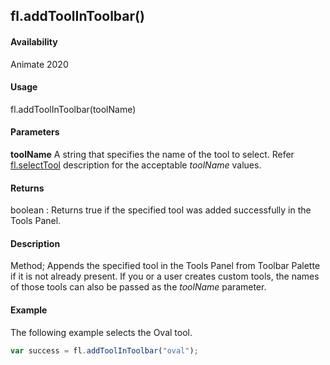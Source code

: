 ## fl.addToolInToolbar()	

#### Availability

Animate 2020

#### Usage

fl.addToolInToolbar(toolName)	

#### Parameters

**toolName** A string that specifies the name of the tool to select. Refer [fl.selectTool](../flash_object_(fl)/fl68.md) description for the acceptable *toolName* values.

#### Returns

boolean : Returns true if the specified tool was added successfully in the Tools Panel.

#### Description

Method; Appends the specified tool in the Tools Panel from Toolbar Palette if it is not already present.
If you or a user creates custom tools, the names of those tools can also be passed as the *toolName* parameter.

#### Example

The following example selects the Oval tool.
```javascript
var success = fl.addToolInToolbar("oval");
```